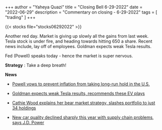 +++
author = "Yaheya Quazi"
title = "Closing Bell 6-29-2022"
date = "2022-06-29"
description = "Commentary on closing - 6-29-2022"
tags = [
"trading"
]
+++

{{< stocks file="stocks06292022" >}}

Another red day. Market is giving up slowly all the gains from last week. Tesla stock is under fire, and heading towards hitting 650 a share. Recent news include, lay off of employees. Goldman expects weak Tesla results. 


Fed (Powell) speaks today - hence the market is super nervous.


**Strategy** : Take a deep breath!

**News** 

* [Powell vows to prevent inflation from taking long-run hold in the U.S.](https://www.cnbc.com/2022/06/29/powell-vows-to-prevent-inflation-from-taking-long-run-hold-in-the-us.html)

* [Goldman expects weak Tesla results, recommends these EV plays](https://www.cnbc.com/2022/06/29/goldman-expects-weak-tesla-results-recommends-these-ev-plays.html)
* [Cathie Wood explains her bear market strategy, slashes portfolio to just 34 holdings](https://www.cnbc.com/2022/06/28/cathie-wood-explains-bear-market-strategy-slashes-portfolio-by-41percent.html)
* [New car quality declined sharply this year with supply chain problems, says J.D. Power](https://www.cnbc.com/2022/06/28/new-car-quality-declined-11percent-blame-supply-chain-problems-jd-power.html)